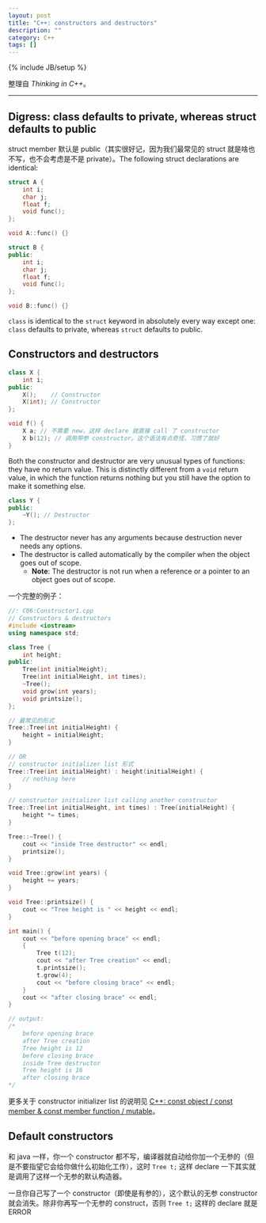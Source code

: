 ```yaml
---
layout: post
title: "C++: constructors and destructors"
description: ""
category: C++
tags: []
---
```

{% include JB/setup %}

整理自 _Thinking in C++_。

-----

## Digress: class defaults to private, whereas struct defaults to public

struct member 默认是 public（其实很好记，因为我们最常见的 struct 就是啥也不写，也不会考虑是不是 private）。The following struct declarations are identical:

```cpp
struct A {
	int i;
	char j;
	float f;
	void func();
};

void A::func() {}

struct B {
public:
	int i;
	char j;
	float f;
	void func();
};

void B::func() {}
```

`class` is identical to the `struct` keyword in absolutely every way except one: `class` defaults to private, whereas `struct` defaults to public.

## Constructors and destructors

```cpp
class X {
	int i;
public:
	X(); 	// Constructor
	X(int); // Constructor
};

void f() {
	X a; // 不需要 new，这样 declare 就直接 call 了 constructor
	X b(12); // 调用带参 constructor。这个语法有点奇怪，习惯了就好
}
```

Both the constructor and destructor are very unusual types of functions: they have no return value. This is distinctly different from a `void` return value, in which the function returns nothing but you still have the option to make it something else.

```cpp
class Y {
public:
	~Y(); // Destructor
};
```

* The destructor never has any arguments because destruction never needs any options.
* The destructor is called automatically by the compiler when the object goes out of scope.
	- **Note**: The destructor is not run when a reference or a pointer to an object goes out of scope.

一个完整的例子：

```cpp
//: C06:Constructor1.cpp
// Constructors & destructors
#include <iostream>
using namespace std;

class Tree {
    int height;
public:
    Tree(int initialHeight);    		
    Tree(int initialHeight, int times);	
    ~Tree();                    		
    void grow(int years);
    void printsize();
};

// 最常见的形式
Tree::Tree(int initialHeight) { 
    height = initialHeight;
}

// OR
// constructor initializer list 形式
Tree::Tree(int initialHeight) : height(initialHeight) {
    // nothing here
}

// constructor initializer list calling another constructor
Tree::Tree(int initialHeight, int times) : Tree(initialHeight) { 
    height *= times;
}

Tree::~Tree() {
	cout << "inside Tree destructor" << endl;
	printsize();
}

void Tree::grow(int years) {
	height += years;
}

void Tree::printsize() {
	cout << "Tree height is " << height << endl;
}

int main() {
	cout << "before opening brace" << endl;
	{
		Tree t(12);
		cout << "after Tree creation" << endl;
		t.printsize();
		t.grow(4);
		cout << "before closing brace" << endl;
	}
	cout << "after closing brace" << endl;
} 

// output:
/* 
	before opening brace
	after Tree creation
	Tree height is 12
	before closing brace
	inside Tree destructor
	Tree height is 16
	after closing brace
*/
```

更多关于 constructor initializer list 的说明见 [C++: const object / const member & const member function / mutable](/c++/2015/03/29/cpp-const-object--const-member--const-member-function--mutable)。

## Default constructors

和 java 一样，你一个 constructor 都不写，编译器就自动给你加一个无参的（但是不要指望它会给你做什么初始化工作），这时 `Tree t;` 这样 declare 一下其实就是调用了这样一个无参的默认构造器。

一旦你自己写了一个 constructor（即使是有参的），这个默认的无参 constructor 就会消失。除非你再写一个无参的 construct，否则 `Tree t;` 这样的 declare 就是 ERROR
